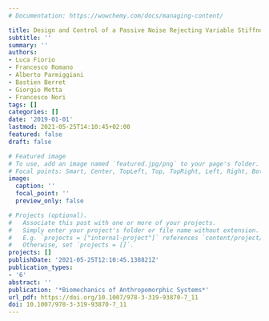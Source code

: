```yaml
---
# Documentation: https://wowchemy.com/docs/managing-content/

title: Design and Control of a Passive Noise Rejecting Variable Stiffness Actuator
subtitle: ''
summary: ''
authors:
- Luca Fiorio
- Francesco Romano
- Alberto Parmiggiani
- Bastien Berret
- Giorgio Metta
- Francesco Nori
tags: []
categories: []
date: '2019-01-01'
lastmod: 2021-05-25T14:10:45+02:00
featured: false
draft: false

# Featured image
# To use, add an image named `featured.jpg/png` to your page's folder.
# Focal points: Smart, Center, TopLeft, Top, TopRight, Left, Right, BottomLeft, Bottom, BottomRight.
image:
  caption: ''
  focal_point: ''
  preview_only: false

# Projects (optional).
#   Associate this post with one or more of your projects.
#   Simply enter your project's folder or file name without extension.
#   E.g. `projects = ["internal-project"]` references `content/project/deep-learning/index.md`.
#   Otherwise, set `projects = []`.
projects: []
publishDate: '2021-05-25T12:10:45.138821Z'
publication_types:
- '6'
abstract: ''
publication: '*Biomechanics of Anthropomorphic Systems*'
url_pdf: https://doi.org/10.1007/978-3-319-93870-7_11
doi: 10.1007/978-3-319-93870-7_11
---
```

